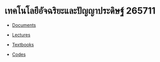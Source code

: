 # เทคโนโลยีอัจฉริยะและปัญญาประดิษฐ์ 265711

- [Documents](https://o365cmu-my.sharepoint.com/:f:/g/personal/nirand_p_cmu_ac_th/Ehkg2cwhr3NFiesgCBczGHYB-AOrpBOKkd9Rnd7LQgxk8Q?e=itrkuy)

- [Lectures](https://o365cmu-my.sharepoint.com/:f:/g/personal/nirand_p_cmu_ac_th/EofcXGq6iWlHiGQ7j4IWc7kBmeQmNhBrxLHhnYR51fyeDA?e=LwYhcJ)

- [Textbooks](https://o365cmu-my.sharepoint.com/:f:/g/personal/nirand_p_cmu_ac_th/ElQk-2TltpZBoMGLLRAIuCMBp0dkVZC7n4dNlBlWanQKPA?e=0g0ZiA)

- [Codes](https://o365cmu-my.sharepoint.com/:f:/g/personal/nirand_p_cmu_ac_th/Esefj6mgEHhOopXGEBvlWBYBJzdj0mv5kcuNRDqM4nyTpQ?e=bUhmdo)
